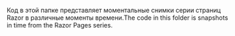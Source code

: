 <span data-ttu-id="67852-101">Код в этой папке представляет моментальные снимки серии страниц Razor в различные моменты времени.</span><span class="sxs-lookup"><span data-stu-id="67852-101">The code in this folder is snapshots in time from the Razor Pages series.</span></span>
